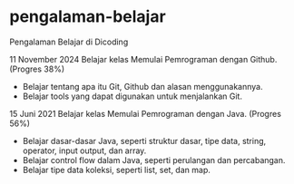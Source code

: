# pengalaman-belajar

Pengalaman Belajar di Dicoding

11 November 2024
Belajar kelas Memulai Pemrograman dengan Github. (Progres 38%)
* Belajar tentang apa itu Git, Github dan alasan menggunakannya.
* Belajar tools yang dapat digunakan untuk menjalankan Git.

15 Juni 2021
Belajar kelas Memulai Pemrograman dengan Java. (Progres 56%)
* Belajar dasar-dasar Java, seperti struktur dasar, tipe data, string, operator, input output, dan array.
* Belajar control flow dalam Java, seperti perulangan dan percabangan.
* Belajar tipe data koleksi, seperti list, set, dan map.
